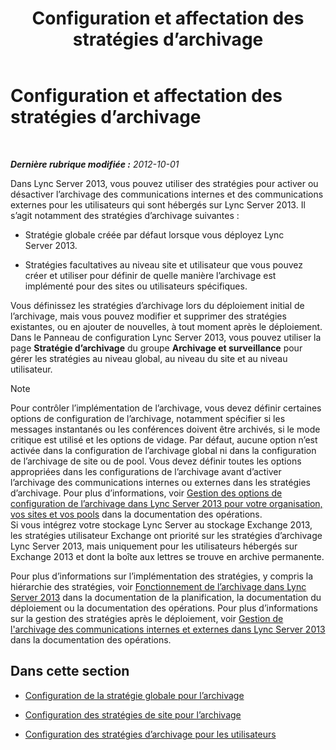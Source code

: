 ﻿---
title: Configuration et affectation des stratégies d’archivage
TOCTitle: Configuration et affectation des stratégies d’archivage
ms:assetid: acd18ea8-c7f1-4178-871a-cd3b75bdaa8b
ms:mtpsurl: https://technet.microsoft.com/fr-fr/library/JJ205175(v=OCS.15)
ms:contentKeyID: 49298499
ms.date: 05/20/2016
mtps_version: v=OCS.15
ms.translationtype: HT
---

# Configuration et affectation des stratégies d’archivage

 

_**Dernière rubrique modifiée :** 2012-10-01_

Dans Lync Server 2013, vous pouvez utiliser des stratégies pour activer ou désactiver l’archivage des communications internes et des communications externes pour les utilisateurs qui sont hébergés sur Lync Server 2013. Il s’agit notamment des stratégies d’archivage suivantes :

  - Stratégie globale créée par défaut lorsque vous déployez Lync Server 2013.

  - Stratégies facultatives au niveau site et utilisateur que vous pouvez créer et utiliser pour définir de quelle manière l’archivage est implémenté pour des sites ou utilisateurs spécifiques.

Vous définissez les stratégies d’archivage lors du déploiement initial de l’archivage, mais vous pouvez modifier et supprimer des stratégies existantes, ou en ajouter de nouvelles, à tout moment après le déploiement. Dans le Panneau de configuration Lync Server 2013, vous pouvez utiliser la page **Stratégie d’archivage** du groupe **Archivage et surveillance** pour gérer les stratégies au niveau global, au niveau du site et au niveau utilisateur.

> [!note]  
> Pour contrôler l’implémentation de l’archivage, vous devez définir certaines options de configuration de l’archivage, notamment spécifier si les messages instantanés ou les conférences doivent être archivés, si le mode critique est utilisé et les options de vidage. Par défaut, aucune option n’est activée dans la configuration de l’archivage global ni dans la configuration de l’archivage de site ou de pool. Vous devez définir toutes les options appropriées dans les configurations de l’archivage avant d’activer l’archivage des communications internes ou externes dans les stratégies d’archivage. Pour plus d’informations, voir <a href="lync-server-2013-managing-archiving-configuration-options-for-your-organization-sites-and-pools.md">Gestion des options de configuration de l’archivage dans Lync Server 2013 pour votre organisation, vos sites et vos pools</a> dans la documentation des opérations.<br />
Si vous intégrez votre stockage Lync Server au stockage Exchange 2013, les stratégies utilisateur Exchange ont priorité sur les stratégies d’archivage Lync Server 2013, mais uniquement pour les utilisateurs hébergés sur Exchange 2013 et dont la boîte aux lettres se trouve en archive permanente.

Pour plus d’informations sur l’implémentation des stratégies, y compris la hiérarchie des stratégies, voir [Fonctionnement de l’archivage dans Lync Server 2013](lync-server-2013-how-archiving-works.md) dans la documentation de la planification, la documentation du déploiement ou la documentation des opérations. Pour plus d’informations sur la gestion des stratégies après le déploiement, voir [Gestion de l'archivage des communications internes et externes dans Lync Server 2013](lync-server-2013-managing-the-archiving-of-internal-and-external-communications.md) dans la documentation des opérations.

## Dans cette section

  - [Configuration de la stratégie globale pour l’archivage](lync-server-2013-configuring-the-global-policy-for-archiving.md)

  - [Configuration des stratégies de site pour l’archivage](lync-server-2013-setting-up-site-policies-for-archiving.md)

  - [Configuration des stratégies d’archivage pour les utilisateurs](lync-server-2013-setting-up-archiving-policies-for-users.md)

